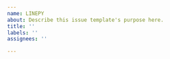 ```yaml
---
name: LINEPY
about: Describe this issue template's purpose here.
title: ''
labels: ''
assignees: ''

---
```



